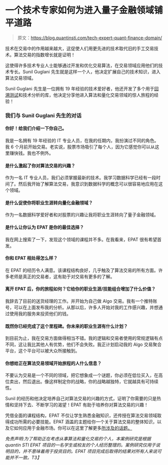 # 一个技术专家如何为进入量子金融领域铺平道路

> 原文：<https://blog.quantinsti.com/tech-expert-quant-finance-domain/>

技术在交易中的作用越来越大，这促使人们用更先进的技术取代旧的手工交易技术。算法交易的指数增长就是证明！

这使得许多技术专业人士能够通过开发和优化交易算法，在交易领域应用他们的技术专长。Sunil Guglani 先生就是这样一个人，他决定扩展自己的技术知识，进入算法交易领域。

Sunil Guglani 先生是一位拥有 19 年经验的技术爱好者，他还开发了多个用于[回溯测试](https://blog.quantinsti.com/backtesting)和技术分析的库，他决定分享他进入算法和量化交易领域的惊人旅程的经验！

### **我们与 Sunil Guglani 先生的对话**

#### 你好！给我们介绍一下你自己。

我是一名拥有 19 年经验的 IT 专业人员，在我的任期内，我扮演过不同的角色。我 6 个月前开始交易。老实说，股票市场吸引了每个人，因为它感觉你可以从这里赚快钱。我也不例外。

#### 是什么激起了你对算法交易的兴趣？

作为一名 IT 专业人员，我们必须掌握最新的技术。我学习数据科学已经有一段时间了。然后我开始了解算法交易，我意识到数据科学的概念可以很容易地应用在这个领域。

#### 是什么促使你将职业生涯转向量化金融领域？

作为一名数据科学爱好者和对股票的兴趣让我将职业生涯转向了量子金融领域。

#### 是什么让你认为 EPAT 是你的最佳选择？

我在网上搜索了一下，发现这个领域的课程并不多。在我看来，EPAT 很有希望首发。

#### 你和 EPAT 相处得怎么样？

在 EPAT 的经历令人满意。该课程结构良好，几乎触及了算法交易的所有方面。许多老师是真正的交易者，这有助于对交易有更多的了解。

#### 离开 EPAT 后，你的旅程如何？它给你的职业生涯/技能组合增加了什么价值？

我辞去了目前的送货经理的工作。并开始为自己做 Algo 交易。我有一个推特账号，可以在上面发布我的分析。从那以后，许多人开始对我的工作感兴趣，并想通过使用我的服务来投资他们的钱。

#### 既然你已经完成了这个里程碑。你未来的职业生涯有什么计划？

到目前为止，我在交易方面做得相当不错。我的逻辑和交易者使用的常规逻辑有点不同，这让我比其他人有优势，他们不会失败。我正计划启动我的 Algo 交易聚合平台，这个平台可以被大众所接触到。

#### 你想给正在算法交易领域开始旅程的人什么信息？

不要认为交易是一个不同的领域，把它想象成一个谜题，你必须在低位买入，在高位卖出，然后退出。像这样制定你的战略，你的战略越独特，它就越具有可持续性。

Sunil 的经历和他决定培养自己对算法交易的兴趣的方式，证明了你需要的只是热情和坚持下去、不断学习的渴望！EPAT 有助于培养你对算法交易的兴趣！

凭借全面的课程结构，EPAT 不仅让学生熟悉金融知识，还传授在算法交易领域取得成功所需的必要技能。EPAT 涵盖的主题给你一个关于算法交易的整体知识，以及它如何应用于金融市场。你可以在这里了解更多[所涉及的话题。](https://www.quantinsti.com/epat#curriculum-block)

*免责声明:为了帮助正在考虑从事算法和量化交易的个人，本案例研究是根据 quantin STI EPAT 项目的一名学生或校友的个人经历整理的。案例研究仅用于说明目的，并不意味着用于投资目的。EPAT 项目完成后取得的结果对所有人来说可能并不一致。T3】*